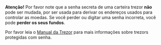 **Atenção!** Por favor note que a senha secreta de uma carteira trezor **não** pode 
ser mudada, por ser usada para derivar os endereços usados para controlar as moedas.
Se você perder ou digitar uma senha incorreta, você pode **perder os seus fundos**.

Por favor leia o [Manual da Trezor](https://doc.satoshilabs.com) para mais
informações sobre trezors protegidas com senha.
